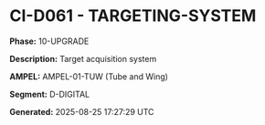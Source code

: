 # CI-D061 - TARGETING-SYSTEM

**Phase:** 10-UPGRADE

**Description:** Target acquisition system

**AMPEL:** AMPEL-01-TUW (Tube and Wing)

**Segment:** D-DIGITAL

**Generated:** 2025-08-25 17:27:29 UTC
